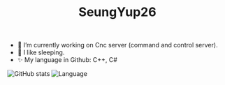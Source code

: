<h1 align="center">SeungYup26</h1>
<!--
**SeungYup26/SeungYup26** is a ✨ _special_ ✨ repository because its `README.md` (this file) appears on your GitHub profile.
-->
<br/>

- 🔭 I’m currently working on Cnc server (command and control server).
- 🛌 I like sleeping.
- ✨ My language in Github: C++, C#

![GitHub stats](https://github-readme-stats.vercel.app/api?username=seungyup26&show_icons=true&theme=dracula)
![Language](https://github-readme-stats.vercel.app/api/top-langs/?username=seungyup26&layout=compact&langs_count=8&theme=dracula)

</p>
